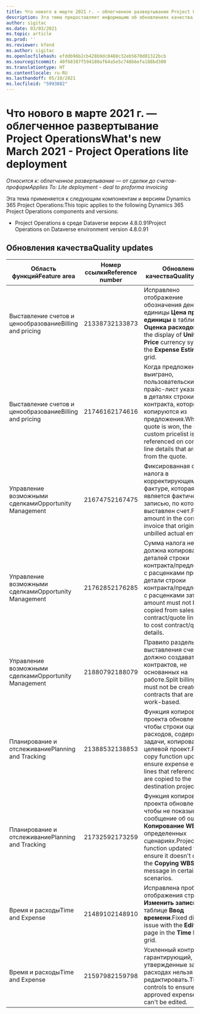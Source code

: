 ```yaml
---
title: Что нового в марте 2021 г. — облегченное развертывание Project Operations
description: Эта тема предоставляет информацию об обновлениях качества, доступных в облегченном развертывании Project Operations выпуска за март 2021 г.
author: sigitac
ms.date: 03/03/2021
ms.topic: article
ms.prod: ''
ms.reviewer: kfend
ms.author: sigitac
ms.openlocfilehash: efddb96b2cb428b9dc0488c32eb5670d01322bcb
ms.sourcegitcommit: 40f68387f594180af64a5e5c748b6efa188bd300
ms.translationtype: HT
ms.contentlocale: ru-RU
ms.lasthandoff: 05/10/2021
ms.locfileid: "5993882"
---
```

# <a name="whats-new-march-2021---project-operations-lite-deployment"></a><span data-ttu-id="f40d8-103">Что нового в марте 2021 г. — облегченное развертывание Project Operations</span><span class="sxs-lookup"><span data-stu-id="f40d8-103">What's new March 2021 - Project Operations lite deployment</span></span>

<span data-ttu-id="f40d8-104">_Относится к: облегченное развертывание — от сделки до счетов-проформ_</span><span class="sxs-lookup"><span data-stu-id="f40d8-104">_Applies To: Lite deployment - deal to proforma invoicing_</span></span>


<span data-ttu-id="f40d8-105">Эта тема применяется к следующим компонентам и версиям Dynamics 365 Project Operations:</span><span class="sxs-lookup"><span data-stu-id="f40d8-105">This topic applies to the following Dynamics 365 Project Operations components and versions:</span></span>

- <span data-ttu-id="f40d8-106">Project Operations в среде Dataverse версии 4.8.0.91</span><span class="sxs-lookup"><span data-stu-id="f40d8-106">Project Operations on Dataverse environment version 4.8.0.91</span></span> 

## <a name="quality-updates"></a><span data-ttu-id="f40d8-107">Обновления качества</span><span class="sxs-lookup"><span data-stu-id="f40d8-107">Quality updates</span></span>

| <span data-ttu-id="f40d8-108">**Область функций**</span><span class="sxs-lookup"><span data-stu-id="f40d8-108">**Feature area**</span></span> | <span data-ttu-id="f40d8-109">**Номер ссылки**</span><span class="sxs-lookup"><span data-stu-id="f40d8-109">**Reference number**</span></span> | <span data-ttu-id="f40d8-110">**Обновление качества**</span><span class="sxs-lookup"><span data-stu-id="f40d8-110">**Quality update**</span></span> |
| --- | --- | --- |
| <span data-ttu-id="f40d8-111">Выставление счетов и ценообразование</span><span class="sxs-lookup"><span data-stu-id="f40d8-111">Billing and pricing</span></span> | <span data-ttu-id="f40d8-112">2133873</span><span class="sxs-lookup"><span data-stu-id="f40d8-112">2133873</span></span> | <span data-ttu-id="f40d8-113">Исправлено отображение обозначения денежной единицы **Цена продажи единицы** в таблице **Оценка расходов**.</span><span class="sxs-lookup"><span data-stu-id="f40d8-113">Fixed the display of **Unit Sales Price** currency symbol in the **Expense Estimates** grid.</span></span> |
| <span data-ttu-id="f40d8-114">Выставление счетов и ценообразование</span><span class="sxs-lookup"><span data-stu-id="f40d8-114">Billing and pricing</span></span> | <span data-ttu-id="f40d8-115">2174616</span><span class="sxs-lookup"><span data-stu-id="f40d8-115">2174616</span></span> | <span data-ttu-id="f40d8-116">Когда предложение выиграно, пользовательский прайс-лист указывается в деталях строки контракта, которые копируются из предложения.</span><span class="sxs-lookup"><span data-stu-id="f40d8-116">When a quote is won, the contract custom pricelist is referenced on contract line details that are copied from the quote.</span></span> |
| <span data-ttu-id="f40d8-117">Управление возможными сделками</span><span class="sxs-lookup"><span data-stu-id="f40d8-117">Opportunity Management</span></span> | <span data-ttu-id="f40d8-118">2167475</span><span class="sxs-lookup"><span data-stu-id="f40d8-118">2167475</span></span> | <span data-ttu-id="f40d8-119">Фиксированная сумма налога в корректирующем счете-фактуре, которая является фактической записью, по которой не выставлен счет.</span><span class="sxs-lookup"><span data-stu-id="f40d8-119">Fixed tax amount in the correction invoice that originated an unbilled actual entry.</span></span> |
| <span data-ttu-id="f40d8-120">Управление возможными сделками</span><span class="sxs-lookup"><span data-stu-id="f40d8-120">Opportunity Management</span></span> | <span data-ttu-id="f40d8-121">2176285</span><span class="sxs-lookup"><span data-stu-id="f40d8-121">2176285</span></span> | <span data-ttu-id="f40d8-122">Сумма налога не должна копироваться из деталей строки контракта/предложения с расценками продаж в детали строки контракта/предложения с расценками затрат.</span><span class="sxs-lookup"><span data-stu-id="f40d8-122">Tax amount must not be copied from sales contract/quote line details to cost contract/quote line details.</span></span> |
| <span data-ttu-id="f40d8-123">Управление возможными сделками</span><span class="sxs-lookup"><span data-stu-id="f40d8-123">Opportunity Management</span></span> | <span data-ttu-id="f40d8-124">2188079</span><span class="sxs-lookup"><span data-stu-id="f40d8-124">2188079</span></span> | <span data-ttu-id="f40d8-125">Правило раздельного выставления счетов не должно создаваться для контрактов, не основанных на работе.</span><span class="sxs-lookup"><span data-stu-id="f40d8-125">Split billing rule must not be created for contracts that are not work-based.</span></span> |
| <span data-ttu-id="f40d8-126">Планирование и отслеживание</span><span class="sxs-lookup"><span data-stu-id="f40d8-126">Planning and Tracking</span></span> | <span data-ttu-id="f40d8-127">2138853</span><span class="sxs-lookup"><span data-stu-id="f40d8-127">2138853</span></span> | <span data-ttu-id="f40d8-128">Функция копирования проекта обновлена, чтобы строки оценки расходов, содержащие задачи, копировались в целевой проект.</span><span class="sxs-lookup"><span data-stu-id="f40d8-128">Project copy function updated to ensure expense estimate lines that reference tasks are copied to the destination project.</span></span> |
| <span data-ttu-id="f40d8-129">Планирование и отслеживание</span><span class="sxs-lookup"><span data-stu-id="f40d8-129">Planning and Tracking</span></span> | <span data-ttu-id="f40d8-130">2173259</span><span class="sxs-lookup"><span data-stu-id="f40d8-130">2173259</span></span> | <span data-ttu-id="f40d8-131">Функция копирования проекта обновлена, чтобы не показывалось сообщение об ошибке **Копирование WBS** в определенных сценариях.</span><span class="sxs-lookup"><span data-stu-id="f40d8-131">Project copy function updated to ensure it doesn't display the **Copying WBS** error message in certain scenarios.</span></span> |
| <span data-ttu-id="f40d8-132">Время и расходы</span><span class="sxs-lookup"><span data-stu-id="f40d8-132">Time and Expense</span></span> | <span data-ttu-id="f40d8-133">2148910</span><span class="sxs-lookup"><span data-stu-id="f40d8-133">2148910</span></span> | <span data-ttu-id="f40d8-134">Исправлена проблема отображения страницы **Изменить запись** в таблице **Ввод времени**.</span><span class="sxs-lookup"><span data-stu-id="f40d8-134">Fixed display issue with the **Edit Entry** page in the **Time Entry** grid.</span></span> |
| <span data-ttu-id="f40d8-135">Время и расходы</span><span class="sxs-lookup"><span data-stu-id="f40d8-135">Time and Expense</span></span> | <span data-ttu-id="f40d8-136">2159798</span><span class="sxs-lookup"><span data-stu-id="f40d8-136">2159798</span></span> | <span data-ttu-id="f40d8-137">Усиленный контроль, гарантирующий, что утвержденные записи о расходах нельзя редактировать.</span><span class="sxs-lookup"><span data-stu-id="f40d8-137">Tightened controls to ensure approved expense entries can't be edited.</span></span> |


